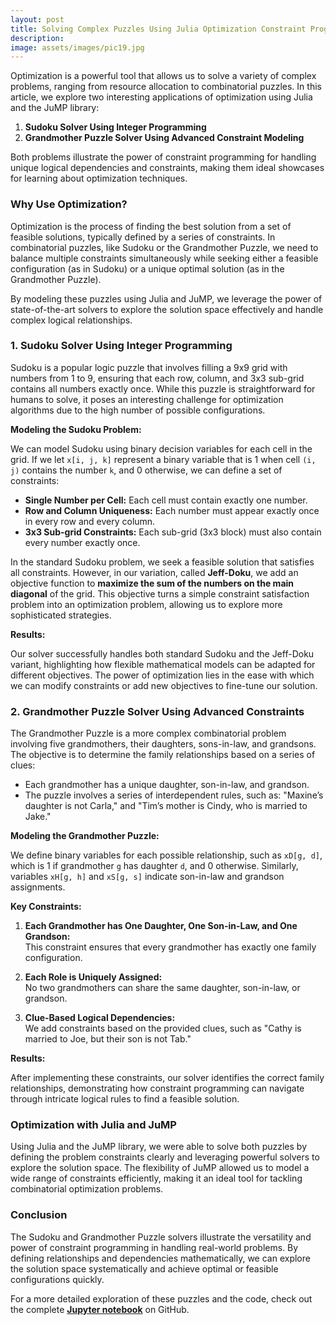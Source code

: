 ```yaml
---
layout: post
title: Solving Complex Puzzles Using Julia Optimization Constraint Programming
description:
image: assets/images/pic19.jpg
---
```


<!-- Content -->
Optimization is a powerful tool that allows us to solve a variety of complex problems, ranging from resource allocation to combinatorial puzzles. In this article, we explore two interesting applications of optimization using Julia and the JuMP library:

1. **Sudoku Solver Using Integer Programming**
2. **Grandmother Puzzle Solver Using Advanced Constraint Modeling**

Both problems illustrate the power of constraint programming for handling unique logical dependencies and constraints, making them ideal showcases for learning about optimization techniques.

<h3>Why Use Optimization?</h3>

Optimization is the process of finding the best solution from a set of feasible solutions, typically defined by a series of constraints. In combinatorial puzzles, like Sudoku or the Grandmother Puzzle, we need to balance multiple constraints simultaneously while seeking either a feasible configuration (as in Sudoku) or a unique optimal solution (as in the Grandmother Puzzle).

By modeling these puzzles using Julia and JuMP, we leverage the power of state-of-the-art solvers to explore the solution space effectively and handle complex logical relationships.

<h3>1. Sudoku Solver Using Integer Programming</h3>

Sudoku is a popular logic puzzle that involves filling a 9x9 grid with numbers from 1 to 9, ensuring that each row, column, and 3x3 sub-grid contains all numbers exactly once. While this puzzle is straightforward for humans to solve, it poses an interesting challenge for optimization algorithms due to the high number of possible configurations.

**Modeling the Sudoku Problem:**

We can model Sudoku using binary decision variables for each cell in the grid. If we let `x[i, j, k]` represent a binary variable that is 1 when cell `(i, j)` contains the number `k`, and 0 otherwise, we can define a set of constraints:

- **Single Number per Cell:** Each cell must contain exactly one number.
- **Row and Column Uniqueness:** Each number must appear exactly once in every row and every column.
- **3x3 Sub-grid Constraints:** Each sub-grid (3x3 block) must also contain every number exactly once.

In the standard Sudoku problem, we seek a feasible solution that satisfies all constraints. However, in our variation, called **Jeff-Doku**, we add an objective function to **maximize the sum of the numbers on the main diagonal** of the grid. This objective turns a simple constraint satisfaction problem into an optimization problem, allowing us to explore more sophisticated strategies.

**Results:**

Our solver successfully handles both standard Sudoku and the Jeff-Doku variant, highlighting how flexible mathematical models can be adapted for different objectives. The power of optimization lies in the ease with which we can modify constraints or add new objectives to fine-tune our solution.

<h3>2. Grandmother Puzzle Solver Using Advanced Constraints</h3>

The Grandmother Puzzle is a more complex combinatorial problem involving five grandmothers, their daughters, sons-in-law, and grandsons. The objective is to determine the family relationships based on a series of clues:

- Each grandmother has a unique daughter, son-in-law, and grandson.
- The puzzle involves a series of interdependent rules, such as: "Maxine’s daughter is not Carla," and "Tim’s mother is Cindy, who is married to Jake."

**Modeling the Grandmother Puzzle:**

We define binary variables for each possible relationship, such as `xD[g, d]`, which is 1 if grandmother `g` has daughter `d`, and 0 otherwise. Similarly, variables `xH[g, h]` and `xS[g, s]` indicate son-in-law and grandson assignments.

**Key Constraints:**

1. **Each Grandmother has One Daughter, One Son-in-Law, and One Grandson:**  
   This constraint ensures that every grandmother has exactly one family configuration.

2. **Each Role is Uniquely Assigned:**  
   No two grandmothers can share the same daughter, son-in-law, or grandson.

3. **Clue-Based Logical Dependencies:**  
   We add constraints based on the provided clues, such as "Cathy is married to Joe, but their son is not Tab."

**Results:**

After implementing these constraints, our solver identifies the correct family relationships, demonstrating how constraint programming can navigate through intricate logical rules to find a feasible solution.

<h3>Optimization with Julia and JuMP</h3>

Using Julia and the JuMP library, we were able to solve both puzzles by defining the problem constraints clearly and leveraging powerful solvers to explore the solution space. The flexibility of JuMP allowed us to model a wide range of constraints efficiently, making it an ideal tool for tackling combinatorial optimization problems.

<h3>Conclusion</h3>

The Sudoku and Grandmother Puzzle solvers illustrate the versatility and power of constraint programming in handling real-world problems. By defining relationships and dependencies mathematically, we can explore the solution space systematically and achieve optimal or feasible configurations quickly.

For a more detailed exploration of these puzzles and the code, check out the complete <a href="https://github.com/placenciohid/Resume/blob/e417cfd06f91fbb970e640462c0319219ef94920/Julia%20Optimization%20-%20Sudoki%20and%20Brain%20Puzzle.ipynb"><b>Jupyter notebook</b></a> on GitHub.